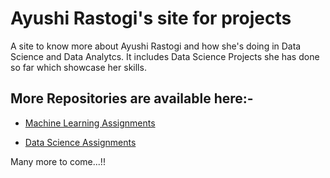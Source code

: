 # Ayushi Rastogi's site for projects 
A site to know more about Ayushi Rastogi and how she's doing in Data Science and Data Analytcs. It includes Data Science Projects she has done so far which showcase her skills.

## More Repositories are available here:-
- [Machine Learning Assignments](https://ayushirastogi15.github.io/Machine-Learning-Assignments/)

- [Data Science Assignments](https://ayushirastogi15.github.io/Data-Science-Assignments/)

Many more to come...!!
